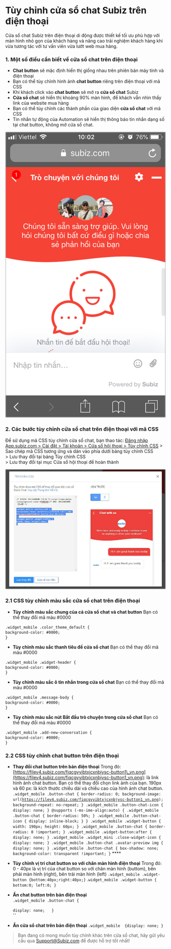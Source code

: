 # Tùy chỉnh cửa sổ chat Subiz trên điện thoại

Cửa sổ chat Subiz trên điện thoại di động được thiết kế tối ưu phù hợp với màn hình nhỏ gọn của khách hàng và nâng cao trải nghiệm khách hàng khi vừa tương tác với tư vấn viên vừa lướt web mua hàng.

### 1. Một số điều cần biết về cửa sổ chat trên điện thoại 

* **Chat button** sẽ mặc định hiển thị giống nhau trên phiên bản máy tính và điện thoại
* Bạn có thể tùy chỉnh hình ảnh **chat button** riêng trên điện thoại với mã CSS
* Khi khách click vào **chat button** sẽ mở ra **cửa sổ chat** Subiz
* **Cửa sổ chat** sẽ hiển thị khoảng 90% màn hình, để khách vẫn nhìn thấy link của website mua hàng
* Bạn có thể tùy chỉnh các thành phần của giao diện **cửa sổ chat** với mã CSS
* Tin nhắn tự động của Automation sẽ hiển thị thông báo tin nhắn dạng số tại chat button, không mở cửa sổ chat.

![C&#x1EED;a s&#x1ED5; Subiz chat tr&#xEA;n &#x111;i&#x1EC7;n tho&#x1EA1;i](../../../.gitbook/assets/widget-vn.png)

### 2. Các bước tùy chỉnh cửa sổ chat trên điện thoại với mã CSS

Để sử dụng mã CSS tùy chỉnh cửa sổ chat, bạn thao tác: [Đăng nhập App.subiz.com &gt; Cài đặt &gt; Tài khoản &gt; Cửa sổ hội thoại &gt; Tùy chỉnh CSS](https://app.subiz.com/settings/widget-setting) &gt; Sao chép mã CSS tương ứng và dán vào phía dưới bảng tùy chỉnh CSS  
&gt; Lưu thay đổi tại bảng Tùy chỉnh CSS   
&gt; Lưu thay đổi tại mục Cửa sổ hội thoại để hoàn thành

![B&#x1EA3;ng t&#xF9;y ch&#x1EC9;nh CSS](../../../.gitbook/assets/2.-box-copy.jpg)

### 2.1 CSS tùy chỉnh màu sắc cửa sổ chat trên điện thoại

* **Tùy chỉnh màu sắc chung của cả cửa sổ chat và chat button** Bạn có thể thay đổi mã màu \#0000

```text
.widget_mobile .color_theme_default {
background-color: #0000;
}
```

* **Tùy chỉnh màu sắc thanh tiêu đề cửa sổ chat** Bạn có thể thay đổi mã màu \#0000

```text
.widget_mobile .widget-header {
background-color: #0000;
}
```

* **Tùy chỉnh màu sắc ô tin nhắn trong cửa sổ chat** Bạn có thể thay đổi mã màu \#0000

```text
.widget_mobile .message-body {
background-color: #0000;
}
```

* **Tùy chỉnh màu sắc nút Bắt đầu trò chuyện trong cửa sổ chat** Bạn có thể thay đổi mã màu \#0000

```text
.widget_mobile .add-new-conversation {
background-color: #0000;
}
```

### 2.2 CSS tùy chỉnh chat button trên điện thoại

* **Thay đổi chat button trên bản điện thoại** Trong đó:   [https://filev4.subiz.com/fiqcgvyibtxjcxnbjysc-button1\_vn.png](https://filev4.subiz.com/fiqcgvyibtxjcxnbjysc-button1_vn.png): là link hình ảnh chat button. Bạn có thể thay đổi chọn link ảnh của bạn. 190px và 60 px: là kích thước chiều dài và chiều cao của hình ảnh chat button.  `.widget_mobile .button-chat { border-radius: 0; background-image: url(`[`https://filev4.subiz.com/fiqcgvyibtxjcxnbjysc-button1_vn.png`](https://filev4.subiz.com/fiqcgvyibtxjcxnbjysc-button1_vn.png)`); background-repeat: no-repeat; } .widget_mobile .button-chat-icon { display: none; } @supports (-ms-ime-align:auto) { .widget_mobile .button-chat { border-radius: 50%; } .widget_mobile .button-chat-icon { display: inline-block; } } .widget_mobile .widget-button { width: 190px; height: 60px; } .widget_mobile .button-chat { border-radius: 0 !important; } .widget_mobile .widget-button:after { display: none; } .widget_mobile .widget_mini .close-widget-icon { display: none; } .widget_mobile .button-chat .avatar-preview img { display: none; } .widget_mobile .button-chat { box-shadow: none; background-color: transparent !important; }` ****
* **Tùy chỉnh vị trí chat button so với chân màn hình điện thoại** Trong đó: 0 - 40px là vị trí của chat button so với chân màn hình \(buttom\), bên phải màn hình \(right\), bên trải màn hình \(left\) `.widget_mobile .widget-button {bottom:40px;right:40px;}`  .`widget_mobile .widget-button { bottom:0; left:0; }` 
* **Ẩn chat button trên bản điện thoại**  
  `.widget_mobile .button-chat {`

  `display: none;  
  }`  
  **``**  

* **Ẩn cửa sổ chat trên bản điện thoại**  `.widget_mobile  {display: none; }`

> Bạn đang có mong muốn tùy chỉnh khác trên cửa sổ chat, hãy  gửi yêu cầu qua Support@Subiz.com để được hỗ trợ tốt nhất!

